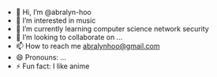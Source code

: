 - 👋 Hi, I’m @abralyn-hoo
- 👀 I’m interested in music
- 🌱 I’m currently learning computer science network security
- 💞️ I’m looking to collaborate on ...
- 📫 How to reach me abralynhoo@gmail.com
- 😄 Pronouns: ...
- ⚡ Fun fact: I like anime

<!---
abralyn-hoo/abralyn-hoo is a ✨ special ✨ repository because its `README.md` (this file) appears on your GitHub profile.
You can click the Preview link to take a look at your changes.
--->
